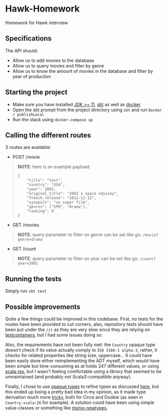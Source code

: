 # Hawk-Homework
Homework for Hawk interview

## Specifications

The API should:
- Allow us to add movies to the database
- Allow us to query movies and filter by genre
- Allow us to know the amount of movies in the database and filter by year of production

## Starting the project

- Make sure you have installed [JDK >= 11](https://www.oracle.com/java/technologies/downloads/), [sbt](https://www.scala-sbt.org/) as well as [docker](https://docs.docker.com/engine/install/)
- Open the sbt prompt from the project directory using `sbt` and run `Docker / publishLocal`
- Run the stack using `docker-compose up`

## Calling the different routes

3 routes are available:
- POST /movie
> **NOTE**: here is an example payload:
> ```
> {
>     "title": "test",
>     "country": "USA",
>     "year": 2003,
>     "original_title": "2002 a space odyssey",
>     "french_release": "2012-12-12",
>     "synopsis": "un super film",
>     "genres": ["SFR", "Drama"],
>     "ranking": 9
> }
> ```
- GET /movies
> **NOTE**: query parameter to filter on genre can be set like go: `/movie?genre=drama`
- GET /count
> **NOTE**: query parameter to filter on year can be set like go: `/count?year=2001`

## Running the tests

Simply run `sbt test`

## Possible improvements

Quite a few things could be improved in this codebase.
First, no tests for the routes have been provided to cut corners, also,
repository tests should have been put under the `/it`
as they are very slow since they are relying on
[testcontainers](https://github.com/testcontainers/testcontainers-scala/tree/master), but I had some issues doing so.

Also, the requirements have not been fully met: the `Country` opaque type doesn't check
if its value actually comply to `ISO 3166-1 alpha-3`, rather, it checks for related properties
like string size, uppercase... It could have been easily done either reimplementing the ADT myself,
which would have been simple but time-consuming as at holds 247 different values,
or using [scala-iso](https://github.com/vitorsvieira/scala-iso),
but I wasn't feeling comfortable using a library that seemed to be unmaintained
(and probably not Scala3-compatible anyway).

Finally, I chose to use [opaque types](https://dotty.epfl.ch/docs/reference/other-new-features/opaques.html)
to refine types as discussed [here](https://contributors.scala-lang.org/t/poor-or-rich-mans-refinement-types-in-scala-3-x/4647),
but this ended up being a pretty bad idea in my opinion, as it made type derivation much more [tricky](https://github.com/circe/circe/issues/1829),
both for Circe and Doobie (as seen in `Country.scala:26` for example). A solution could have been using
simple value-classes or something like [monix-newtypes](https://newtypes.monix.io/).